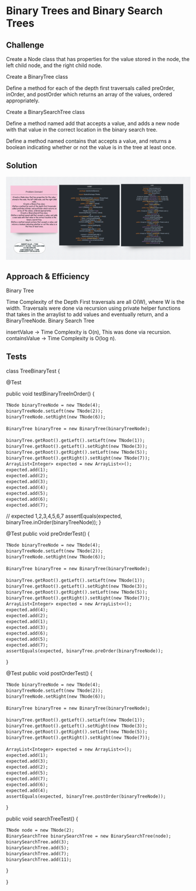 # Binary Trees and Binary Search Trees
## Challenge
Create a Node class that has properties for the value stored in the node, the left child node, and the right child node.

Create a BinaryTree class

Define a method for each of the depth first traversals called preOrder, inOrder, and postOrder which returns an array of the values, ordered appropriately.

Create a BinarySearchTree class

Define a method named add that accepts a value, and adds a new node with that value in the correct location in the binary search tree.

Define a method named contains that accepts a value, and returns a boolean indicating whether or not the value is in the tree at least once.
## Solution 
![img](assets/code15.png)

## Approach & Efficiency
Binary Tree

Time Complexity of the Depth First traversals are all O(W), where W is the width. 
Traversals were done via recursion using private helper functions that takes in the arraylist to add values and eventually return, and a BinaryTreeNode.
Binary Search Tree

insertValue -> Time Complexity is O(n),  This was done via recursion.
containsValue -> Time Complexity is O(log n).

## Tests 

class TreeBinaryTest {

  @Test

  public void testBinaryTreeInOrder() {

    TNode binaryTreeNode = new TNode(4);
    binaryTreeNode.setLeft(new TNode(2));
    binaryTreeNode.setRight(new TNode(6));

    BinaryTree binaryTree = new BinaryTree(binaryTreeNode);

    binaryTree.getRoot().getLeft().setLeft(new TNode(1));
    binaryTree.getRoot().getLeft().setRight(new TNode(3));
    binaryTree.getRoot().getRight().setLeft(new TNode(5));
    binaryTree.getRoot().getRight().setRight(new TNode(7));
    ArrayList<Integer> expected = new ArrayList<>();
    expected.add(1);
    expected.add(2);
    expected.add(3);
    expected.add(4);
    expected.add(5);
    expected.add(6);
    expected.add(7);
// expected 1,2,3,4,5,6,7
    assertEquals(expected, binaryTree.inOrder(binaryTreeNode));
  }

  @Test
  public void preOrderTest() {

    TNode binaryTreeNode = new TNode(4);
    binaryTreeNode.setLeft(new TNode(2));
    binaryTreeNode.setRight(new TNode(6));

    BinaryTree binaryTree = new BinaryTree(binaryTreeNode);

    binaryTree.getRoot().getLeft().setLeft(new TNode(1));
    binaryTree.getRoot().getLeft().setRight(new TNode(3));
    binaryTree.getRoot().getRight().setLeft(new TNode(5));
    binaryTree.getRoot().getRight().setRight(new TNode(7));
    ArrayList<Integer> expected = new ArrayList<>();
    expected.add(4);
    expected.add(2);
    expected.add(1);
    expected.add(3);
    expected.add(6);
    expected.add(5);
    expected.add(7);
    assertEquals(expected, binaryTree.preOrder(binaryTreeNode));


  }

  @Test
  public void postOrderTest() {

    TNode binaryTreeNode = new TNode(4);
    binaryTreeNode.setLeft(new TNode(2));
    binaryTreeNode.setRight(new TNode(6));

    BinaryTree binaryTree = new BinaryTree(binaryTreeNode);

    binaryTree.getRoot().getLeft().setLeft(new TNode(1));
    binaryTree.getRoot().getLeft().setRight(new TNode(3));
    binaryTree.getRoot().getRight().setLeft(new TNode(5));
    binaryTree.getRoot().getRight().setRight(new TNode(7));

    ArrayList<Integer> expected = new ArrayList<>();
    expected.add(1);
    expected.add(3);
    expected.add(2);
    expected.add(5);
    expected.add(7);
    expected.add(6);
    expected.add(4);
    assertEquals(expected, binaryTree.postOrder(binaryTreeNode));

  }

  public void searchTreeTest() {
      
    TNode node = new TNode(2);
    BinarySearchTree binarySearchTree = new BinarySearchTree(node);
    binarySearchTree.add(3);
    binarySearchTree.add(5);
    binarySearchTree.add(7);
    binarySearchTree.add(11);


  }

}